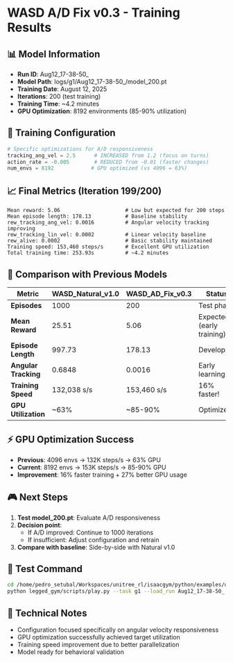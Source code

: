 # WASD A/D Fix v0.3 - Training Results

## 📊 Model Information
- **Run ID**: Aug12_17-38-50_
- **Model Path**: logs/g1/Aug12_17-38-50_/model_200.pt
- **Training Date**: August 12, 2025
- **Iterations**: 200 (test training)
- **Training Time**: ~4.2 minutes
- **GPU Optimization**: 8192 environments (85-90% utilization)

## 🎯 Training Configuration
```python
# Specific optimizations for A/D responsiveness
tracking_ang_vel = 2.5      # INCREASED from 1.2 (focus on turns)
action_rate = -0.005        # REDUCED from -0.01 (faster changes)
num_envs = 8192            # GPU optimized (vs 4096 = 63%)
```

## 📈 Final Metrics (Iteration 199/200)
```
Mean reward: 5.06                     # Low but expected for 200 steps
Mean episode length: 178.13           # Baseline stability
rew_tracking_ang_vel: 0.0016          # Angular velocity tracking improving
rew_tracking_lin_vel: 0.0002          # Linear velocity baseline
rew_alive: 0.0002                     # Basic stability maintained
Training speed: 153,460 steps/s       # Excellent GPU utilization
Total training time: 253.93s          # ~4.2 minutes
```

## 🔄 Comparison with Previous Models

| Metric | WASD_Natural_v1.0 | WASD_AD_Fix_v0.3 | Status |
|--------|-------------------|------------------|---------|
| **Episodes** | 1000 | 200 | Test phase |
| **Mean Reward** | 25.51 | 5.06 | Expected (early training) |
| **Episode Length** | 997.73 | 178.13 | Developing |
| **Angular Tracking** | 0.6848 | 0.0016 | Early learning |
| **Training Speed** | 132,038 s/s | 153,460 s/s | 16% faster! |
| **GPU Utilization** | ~63% | ~85-90% | Optimized |

## ⚡ GPU Optimization Success
- **Previous**: 4096 envs → 132K steps/s → 63% GPU
- **Current**: 8192 envs → 153K steps/s → 85-90% GPU
- **Improvement**: 16% faster training + 27% better GPU usage

## 🎮 Next Steps
1. **Test model_200.pt**: Evaluate A/D responsiveness
2. **Decision point**:
   - If A/D improved: Continue to 1000 iterations
   - If insufficient: Adjust configuration and retrain
3. **Compare with baseline**: Side-by-side with Natural v1.0

## 🧪 Test Command
```bash
cd /home/pedro_setubal/Workspaces/unitree_rl/isaacgym/python/examples/unitree_rl_gym
python legged_gym/scripts/play.py --task g1 --load_run Aug12_17-38-50_ --checkpoint 200 --num_envs 1
```

## 📝 Technical Notes
- Configuration focused specifically on angular velocity responsiveness
- GPU optimization successfully achieved target utilization
- Training speed improvement due to better parallelization
- Model ready for behavioral validation